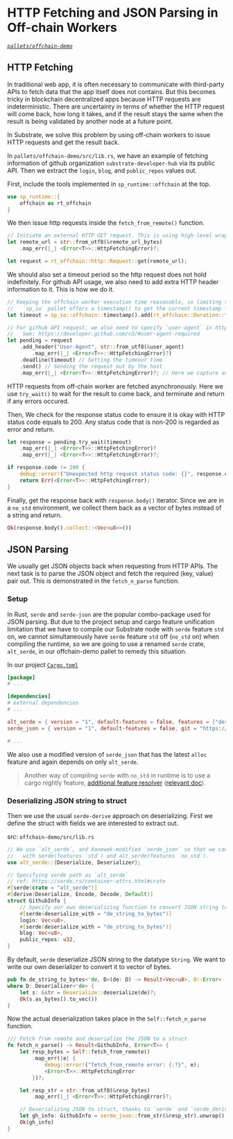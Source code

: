 # HTTP Fetching and JSON Parsing in Off-chain Workers

*[`pallets/offchain-demo`](https://github.com/substrate-developer-hub/recipes/tree/master/pallets/offchain-demo)*

## HTTP Fetching

In traditional web app, it is often necessary to communicate with third-party APIs to fetch data that the app itself does not contains. But this becomes tricky in blockchain decentralized apps because HTTP requests are indeterministic. There are uncertainty in terms of whether the HTTP request will come back, how long it takes, and if the result stays the same when the result is being validated by another node at a future point.

In Substrate, we solve this problem by using off-chain workers to issue HTTP requests and get the result back.

In `pallets/offchain-demo/src/lib.rs`, we have an example of fetching information of github organization `substrate-developer-hub` via its public API. Then we extract the `login`, `blog`, and `public_repos` values out.

First, include the tools implemented in `sp_runtime::offchain` at the top.

```rust
use sp_runtime::{
	offchain as rt_offchain
}
```

We then issue http requests inside the `fetch_from_remote()` function.

```rust
// Initiate an external HTTP GET request. This is using high-level wrappers from `sp_runtime`.
let remote_url = str::from_utf8(&remote_url_bytes)
	.map_err(|_| <Error<T>>::HttpFetchingError)?;

let request = rt_offchain::http::Request::get(remote_url);
```

We should also set a timeout period so the http request does not hold indefinitely. For github API usage, we also need to add extra HTTP header information to it. This is how we do it.

```rust
// Keeping the offchain worker execution time reasonable, so limiting the call to be within 3s.
//   `sp_io` pallet offers a timestamp() to get the current timestamp from off-chain perspective.
let timeout = sp_io::offchain::timestamp().add(rt_offchain::Duration::from_millis(3000));

// For github API request, we also need to specify `user-agent` in http request header.
//   See: https://developer.github.com/v3/#user-agent-required
let pending = request
	.add_header("User-Agent", str::from_utf8(&user_agent)
		.map_err(|_| <Error<T>>::HttpFetchingError)?)
	.deadline(timeout) // Setting the timeout time
	.send() // Sending the request out by the host
	.map_err(|_| <Error<T>>::HttpFetchingError)?; // Here we capture and return any http error.
```

HTTP requests from off-chain worker are fetched asynchronously. Here we use `try_wait()` to wait for the result to come back, and terminate and return if any errors occured.

Then, We check for the response status code to ensure it is okay with HTTP status code equals to 200. Any status code that is non-200 is regarded as error and return.

```rust
let response = pending.try_wait(timeout)
	.map_err(|_| <Error<T>>::HttpFetchingError)?
	.map_err(|_| <Error<T>>::HttpFetchingError)?;

if response.code != 200 {
	debug::error!("Unexpected http request status code: {}", response.code);
	return Err(<Error<T>>::HttpFetchingError);
}
```

Finally, get the response back with `response.body()` iterator. Since we are in a `no_std` environment, we collect them back as a vector of bytes instead of a string and return.

```rust
Ok(response.body().collect::<Vec<u8>>())
```

## JSON Parsing

We usually get JSON objects back when requesting from HTTP APIs. The next task is to parse the JSON object and fetch the required (key, value) pair out. This is demonstrated in the `fetch_n_parse` function.

### Setup

In Rust, `serde` and `serde-json` are the popular combo-package used for JSON parsing. But due to the project setup and cargo feature unification limitation that we have to compile our Substrate node with `serde` feature `std` on, we cannot simultaneously have `serde` feature `std` off (`no_std` on) when compiling the runtime, so we are going to use a renamed `serde` crate, `alt_serde`, in our offchain-demo pallet to remedy this situation.

In our project [`Cargo.toml`](https://github.com/substrate-developer-hub/recipes/tree/master/pallets/offchain-demo/Cargo.toml)

```toml
[package]
# ...

[dependencies]
# external dependencies
# ...

alt_serde = { version = "1", default-features = false, features = ["derive"] }
serde_json = { version = "1", default-features = false, git = "https://github.com/Xanewok/json", branch = "no-std", features = ["alloc"] }

# ...
```

We also use a modified version of `serde_json` that has the latest `alloc` feature and again depends on only `alt_serde`.

> Another way of compiling `serde` with `no_std` in runtime is to use a cargo nightly feature, [additional feature resolver](https://github.com/rust-lang/cargo/pull/7820) ([relevant doc](https://doc.rust-lang.org/nightly/cargo/reference/unstable.html#resolver)).

### Deserializing JSON string to struct

Then we use the usual `serde-derive` approach on deserializing. First we define the struct with fields we are interested to extract out.

src: `offchain-demo/src/lib.rs`

```rust
// We use `alt_serde`, and Xanewok-modified `serde_json` so that we can compile the program
//   with serde(features `std`) and alt_serde(features `no_std`).
use alt_serde::{Deserialize, Deserializer};

// Specifying serde path as `alt_serde`
// ref: https://serde.rs/container-attrs.html#crate
#[serde(crate = "alt_serde")]
#[derive(Deserialize, Encode, Decode, Default)]
struct GithubInfo {
	// Specify our own deserializing function to convert JSON string to vector of bytes
	#[serde(deserialize_with = "de_string_to_bytes")]
	login: Vec<u8>,
	#[serde(deserialize_with = "de_string_to_bytes")]
	blog: Vec<u8>,
	public_repos: u32,
}
```

By default, `serde` deserialize JSON string to the datatype `String`. We want to write our own deserializer to convert it to vector of bytes.

```rust
pub fn de_string_to_bytes<'de, D>(de: D) -> Result<Vec<u8>, D::Error>
where D: Deserializer<'de> {
	let s: &str = Deserialize::deserialize(de)?;
	Ok(s.as_bytes().to_vec())
}
```

Now the actual deserialization takes place in the `Self::fetch_n_parse` function.

```rust
/// Fetch from remote and deserialize the JSON to a struct
fn fetch_n_parse() -> Result<GithubInfo, Error<T>> {
	let resp_bytes = Self::fetch_from_remote()
		.map_err(|e| {
			debug::error!("fetch_from_remote error: {:?}", e);
			<Error<T>>::HttpFetchingError
		})?;

	let resp_str = str::from_utf8(&resp_bytes)
		.map_err(|_| <Error<T>>::HttpFetchingError)?;

	// Deserializing JSON to struct, thanks to `serde` and `serde_derive`
	let gh_info: GithubInfo = serde_json::from_str(&resp_str).unwrap();
	Ok(gh_info)
}
```
